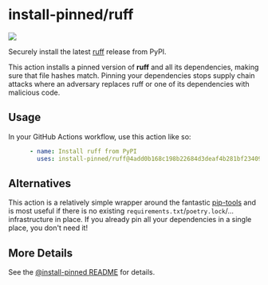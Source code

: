 

# install-pinned/ruff

![](https://shields.io/badge/python-3.7%20%7C%203.8%20%7C%203.9%20%7C%203.10%20%7C%203.11-blue)

Securely install the latest [ruff](https://pypi.org/project/ruff/) release from PyPI.

This action installs a pinned version of **ruff** and all its dependencies,         making sure that file hashes match. Pinning your dependencies stops supply chain attacks where an adversary         replaces ruff or one of its dependencies with malicious code.

## Usage

In your GitHub Actions workflow, use this action like so:

```yaml
      - name: Install ruff from PyPI
        uses: install-pinned/ruff@4add0b168c198b22684d3deaf4b281bf23409f19  # 0.0.129
```

## Alternatives

This action is a relatively simple wrapper around the fantastic [pip-tools](https://pip-tools.rtfd.io)         and is most useful if there is no existing `requirements.txt`/`poetry.lock`/... infrastructure in place.         If you already pin all your dependencies in a single place, you don't need it!

## More Details

See the [@install-pinned README](https://github.com/install-pinned) for details.
